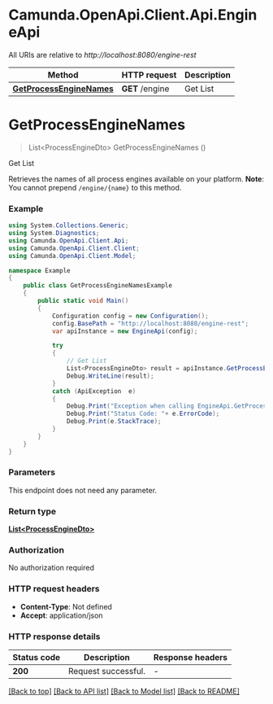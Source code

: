# Camunda.OpenApi.Client.Api.EngineApi

All URIs are relative to *http://localhost:8080/engine-rest*

Method | HTTP request | Description
------------- | ------------- | -------------
[**GetProcessEngineNames**](EngineApi.md#getprocessenginenames) | **GET** /engine | Get List


<a name="getprocessenginenames"></a>
# **GetProcessEngineNames**
> List&lt;ProcessEngineDto&gt; GetProcessEngineNames ()

Get List

Retrieves the names of all process engines available on your platform. **Note**: You cannot prepend `/engine/{name}` to this method.

### Example
```csharp
using System.Collections.Generic;
using System.Diagnostics;
using Camunda.OpenApi.Client.Api;
using Camunda.OpenApi.Client.Client;
using Camunda.OpenApi.Client.Model;

namespace Example
{
    public class GetProcessEngineNamesExample
    {
        public static void Main()
        {
            Configuration config = new Configuration();
            config.BasePath = "http://localhost:8080/engine-rest";
            var apiInstance = new EngineApi(config);

            try
            {
                // Get List
                List<ProcessEngineDto> result = apiInstance.GetProcessEngineNames();
                Debug.WriteLine(result);
            }
            catch (ApiException  e)
            {
                Debug.Print("Exception when calling EngineApi.GetProcessEngineNames: " + e.Message );
                Debug.Print("Status Code: "+ e.ErrorCode);
                Debug.Print(e.StackTrace);
            }
        }
    }
}
```

### Parameters
This endpoint does not need any parameter.

### Return type

[**List&lt;ProcessEngineDto&gt;**](ProcessEngineDto.md)

### Authorization

No authorization required

### HTTP request headers

 - **Content-Type**: Not defined
 - **Accept**: application/json


### HTTP response details
| Status code | Description | Response headers |
|-------------|-------------|------------------|
| **200** | Request successful. |  -  |

[[Back to top]](#) [[Back to API list]](../README.md#documentation-for-api-endpoints) [[Back to Model list]](../README.md#documentation-for-models) [[Back to README]](../README.md)

